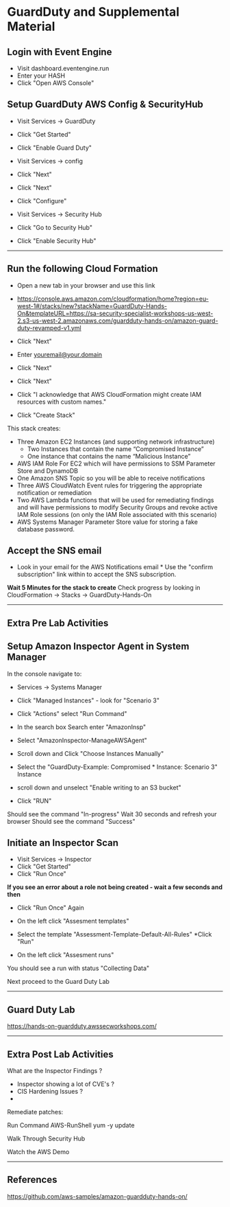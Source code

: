 # GuardDuty and Supplemental Material

## Login with Event Engine

* Visit dashboard.eventengine.run 
* Enter your HASH
* Click "Open AWS Console"


## Setup GuardDuty AWS Config & SecurityHub
   
* Visit Services -> GuardDuty 
* Click "Get Started" 
* Click "Enable Guard Duty"

* Visit Services -> config
* Click "Next"
* Click "Next"
* Click "Configure"

* Visit Services -> Security Hub
* Click "Go to Security Hub"
* Click "Enable Security Hub"

--- 

## Run the following Cloud Formation

* Open a new tab in your browser and use this link

* https://console.aws.amazon.com/cloudformation/home?region=eu-west-1#/stacks/new?stackName=GuardDuty-Hands-On&templateURL=https://sa-security-specialist-workshops-us-west-2.s3-us-west-2.amazonaws.com/guardduty-hands-on/amazon-guard-duty-revamped-v1.yml

* Click "Next"
* Enter youremail@your.domain
* Click "Next"
* Click "Next"
* Click "I acknowledge that AWS CloudFormation might create IAM resources with custom names."
* Click "Create Stack"

This stack creates:

* Three Amazon EC2 Instances (and supporting network infrastructure)
  * Two Instances that contain the name “Compromised Instance”
  * One instance that contains the name “Malicious Instance”
* AWS IAM Role For EC2 which will have permissions to SSM Parameter Store and DynamoDB
* One Amazon SNS Topic so you will be able to receive notifications
* Three AWS CloudWatch Event rules for triggering the appropriate notification or remediation
* Two AWS Lambda functions that will be used for remediating findings and will have permissions to modify Security Groups and revoke active IAM Role sessions (on only the IAM Role associated with this scenario)
* AWS Systems Manager Parameter Store value for storing a fake database password.
  

## Accept the SNS email

* Look in your email for the AWS Notifications email * Use the "confirm subscription" link within to accept the SNS subscription.

**Wait 5 Minutes for the stack to create**
Check progress by looking in 
CloudFormation -> Stacks ->  GuardDuty-Hands-On

---

## Extra Pre Lab Activities 
## Setup Amazon Inspector Agent in System Manager

In the console navigate to:

* Services -> Systems Manager

* Click "Managed Instances" - look for "Scenario 3"
* Click "Actions" select "Run Command"
* In the search box Search enter "AmazonInsp"
* Select "AmazonInspector-ManageAWSAgent"
* Scroll down and Click "Choose Instances Manually"
* Select the "GuardDuty-Example: Compromised * Instance: Scenario 3" Instance
* scroll down and unselect "Enable writing to an S3 bucket"
* Click "RUN"

Should see the command "In-progress" 
Wait 30 seconds and refresh your browser
Should see the command "Success" 

## Initiate an Inspector Scan

* Visit Services -> Inspector
* Click "Get Started"
* Click "Run Once"

**If you see an error about a role not being created - wait a few seconds and then** 

* Click "Run Once" Again

* On the left click "Assesment templates" 
* Select the template "Assessment-Template-Default-All-Rules"
*Click "Run"


* On the left click "Assesment runs" 
  
You should see a run with status "Collecting Data" 

Next proceed to the Guard Duty Lab

---

## Guard Duty Lab

https://hands-on-guardduty.awssecworkshops.com/

---

## Extra Post Lab Activities

What are the Inspector Findings ?
- Inspector showing a lot of CVE's ?
- CIS Hardening Issues ?
- 

Remediate patches:

Run Command
AWS-RunShell
yum -y update

Walk Through Security Hub


Watch the AWS Demo

---

## References

https://github.com/aws-samples/amazon-guardduty-hands-on/

